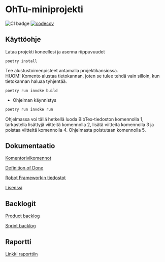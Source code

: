# OhTu-miniprojekti

![CI badge](https://github.com/kivistoilkka/ohtu-miniprojekti/workflows/CI/badge.svg)
[![codecov](https://codecov.io/gh/kivistoilkka/ohtu-miniprojekti/branch/main/graph/badge.svg?token=50Q0XDY2GC)](https://codecov.io/gh/kivistoilkka/ohtu-miniprojekti)

## Käyttöohje

Lataa projekti koneellesi ja asenna riippuvuudet

```
poetry install
```

Tee alustustoimenpisteet antamalla projektikansiossa.  
HUOM! Komento alustaa tietokannan, joten se tulee tehdä vain silloin, kun
tietokannan haluaa tyhjentää.

```
poetry run invoke build
```
- Ohjelman käynnistys
```bash
poetry run invoke run
```


Ohjelmassa voi tällä hetkellä luoda BibTex-tiedoston komennolla 1, tarkastella
lisättyjä viitteitä komennolla 2, lisätä viitteitä komennolla 3 ja poistaa
viitteitä komennolla 4. Ohjelmasta poistutaan komennolla 5.

## Dokumentaatio

[Komentorivikomennot](./docs/commands.md)

[Definition of Done](./docs/definition_of_done.md)

[Robot Frameworkin tiedostot](https://github.com/kivistoilkka/ohtu-miniprojekti/tree/main/src/tests/robot)

[Lisenssi](https://github.com/kivistoilkka/ohtu-miniprojekti/blob/main/LICENSE.md)

## Backlogit

[Product backlog](https://github.com/users/kivistoilkka/projects/1)

[Sprint backlog](https://docs.google.com/spreadsheets/d/1ucSjkzkqewl7hF1RMTIi3dRhN4YwD-RomEDwHivYZaI/)

## Raportti
[Linkki raporttiin](./docs/report.md)
